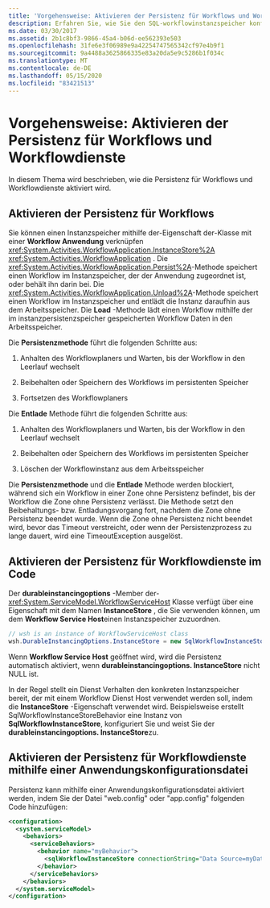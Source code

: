```yaml
---
title: 'Vorgehensweise: Aktivieren der Persistenz für Workflows und Workflowdienste'
description: Erfahren Sie, wie Sie den SQL-workflowinstanzspeicher konfigurieren, um die Persistenz für Workflows und Workflow Dienste Programm gesteuert und mithilfe einer Konfigurationsdatei zu aktivieren
ms.date: 03/30/2017
ms.assetid: 2b1c8bf3-9866-45a4-b06d-ee562393e503
ms.openlocfilehash: 31fe6e3f06989e9a42254747565342cf97e4b9f1
ms.sourcegitcommit: 9a4488a3625866335e83a20da5e9c5286b1f034c
ms.translationtype: MT
ms.contentlocale: de-DE
ms.lasthandoff: 05/15/2020
ms.locfileid: "83421513"
---
```

# <a name="how-to-enable-persistence-for-workflows-and-workflow-services"></a>Vorgehensweise: Aktivieren der Persistenz für Workflows und Workflowdienste

In diesem Thema wird beschrieben, wie die Persistenz für Workflows und Workflowdienste aktiviert wird.

## <a name="enable-persistence-for-workflows"></a>Aktivieren der Persistenz für Workflows

Sie können einen Instanzspeicher mithilfe der-Eigenschaft der-Klasse mit einer **Workflow Anwendung** verknüpfen <xref:System.Activities.WorkflowApplication.InstanceStore%2A> <xref:System.Activities.WorkflowApplication> . Die <xref:System.Activities.WorkflowApplication.Persist%2A>-Methode speichert einen Workflow im Instanzspeicher, der der Anwendung zugeordnet ist, oder behält ihn darin bei. Die <xref:System.Activities.WorkflowApplication.Unload%2A>-Methode speichert einen Workflow im Instanzspeicher und entlädt die Instanz daraufhin aus dem Arbeitsspeicher. Die **Load** -Methode lädt einen Workflow mithilfe der im instanzpersistenzspeicher gespeicherten Workflow Daten in den Arbeitsspeicher.

Die **Persistenzmethode** führt die folgenden Schritte aus:

1. Anhalten des Workflowplaners und Warten, bis der Workflow in den Leerlauf wechselt

2. Beibehalten oder Speichern des Workflows im persistenten Speicher

3. Fortsetzen des Workflowplaners

 Die **Entlade** Methode führt die folgenden Schritte aus:

1. Anhalten des Workflowplaners und Warten, bis der Workflow in den Leerlauf wechselt

2. Beibehalten oder Speichern des Workflows im persistenten Speicher

3. Löschen der Workflowinstanz aus dem Arbeitsspeicher

Die **Persistenzmethode** und die **Entlade** Methode werden blockiert, während sich ein Workflow in einer Zone ohne Persistenz befindet, bis der Workflow die Zone ohne Persistenz verlässt. Die Methode setzt den Beibehaltungs- bzw. Entladungsvorgang fort, nachdem die Zone ohne Persistenz beendet wurde. Wenn die Zone ohne Persistenz nicht beendet wird, bevor das Timeout verstreicht, oder wenn der Persistenzprozess zu lange dauert, wird eine TimeoutException ausgelöst.

## <a name="enable-persistence-for-workflow-services-in-code"></a>Aktivieren der Persistenz für Workflowdienste im Code

Der **durableinstancingoptions** -Member der- <xref:System.ServiceModel.WorkflowServiceHost> Klasse verfügt über eine Eigenschaft mit dem Namen **InstanceStore** , die Sie verwenden können, um dem **Workflow Service Host**einen Instanzspeicher zuzuordnen.

```csharp
// wsh is an instance of WorkflowServiceHost class
wsh.DurableInstancingOptions.InstanceStore = new SqlWorkflowInstanceStore();
```

Wenn **Workflow Service Host** geöffnet wird, wird die Persistenz automatisch aktiviert, wenn **durableinstancingoptions. InstanceStore** nicht NULL ist.

In der Regel stellt ein Dienst Verhalten den konkreten Instanzspeicher bereit, der mit einem Workflow Dienst Host verwendet werden soll, indem die **InstanceStore** -Eigenschaft verwendet wird. Beispielsweise erstellt SqlWorkflowInstanceStoreBehavior eine Instanz von **SqlWorkflowInstanceStore**, konfiguriert Sie und weist Sie der **durableinstancingoptions. InstanceStore**zu.

## <a name="enable-persistence-for-workflow-services-using-an-application-configuration-file"></a>Aktivieren der Persistenz für Workflowdienste mithilfe einer Anwendungskonfigurationsdatei

Persistenz kann mithilfe einer Anwendungskonfigurationsdatei aktiviert werden, indem Sie der Datei "web.config" oder "app.config" folgenden Code hinzufügen:

```xml
<configuration>
  <system.serviceModel>
    <behaviors>
      <serviceBehaviors>
        <behavior name="myBehavior">
          <sqlWorkflowInstanceStore connectionString="Data Source=myDatabaseServer;Initial Catalog=myPersistenceDatabase" />
        </behavior>
      </serviceBehaviors>
    </behaviors>
  </system.serviceModel>
</configuration>
```
